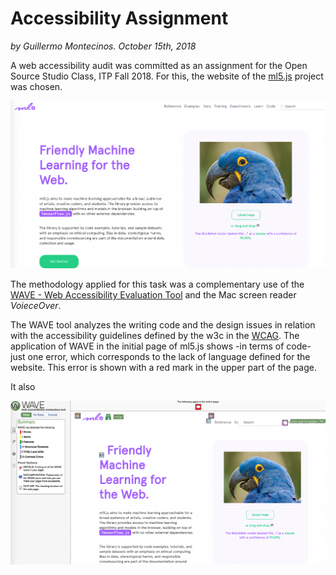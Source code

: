 # Accessibility Assignment
*by Guillermo Montecinos. October 15th, 2018*

A web accessibility audit was committed as an assignment for the Open Source Studio Class, ITP Fall 2018. For this, the website of the [ml5.js](https://ml5js.org) project was chosen.

![](https://github.com/guillemontecinos/itp_fall_2018_open_source_studio/blob/master/week_6/ml5_1.png)

The methodology applied for this task was a complementary use of the [WAVE - Web Accessibility Evaluation Tool](https://wave.webaim.org/extension/) and the Mac screen reader *VoieceOver*.

The WAVE tool analyzes the writing code and the design issues in relation with the accessibility guidelines defined by the w3c in the [WCAG](https://www.w3.org/WAI/standards-guidelines/wcag/).
The application of WAVE in the initial page of ml5.js shows -in terms of code- just one error, which corresponds to the lack of language defined for the website. This error is shown with a red mark in the upper part of the page.

It also 

![](https://github.com/guillemontecinos/itp_fall_2018_open_source_studio/blob/master/week_6/ml5_2.png)
